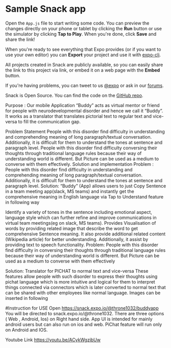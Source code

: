 # Sample Snack app

Open the `App.js` file to start writing some code. You can preview the changes directly on your phone or tablet by clicking the **Run** button or use the simulator by clicking **Tap to Play**. When you're done, click **Save** and share the link!

When you're ready to see everything that Expo provides (or if you want to use your own editor) you can **Export** your project and use it with [expo-cli](https://docs.expo.io/versions/latest/introduction/installation.html).

All projects created in Snack are publicly available, so you can easily share the link to this project via link, or embed it on a web page with the **Embed** button.

If you're having problems, you can tweet to us [@expo](https://twitter.com/expo) or ask in our [forums](https://forums.expo.io).

Snack is Open Source. You can find the code on the [GitHub repo](https://github.com/expo/snack-web).

Purpose : Our mobile Application “Buddy” acts as virtual mentor or friend for people with neurodevelopmental disorder and hence we call it “Buddy”. It works as a translator that translates pictorial text to regular text and vice-versa to fill the communication gap.

Problem Statement People with this disorder find difficulty in understanding and comprehending meaning of long paragraph/textual conversation. Additionally, it is difficult for them to understand the tones at sentence and paragraph level. People with this disorder find difficulty conversing their thoughts through traditional language rules because their way of understanding world is different. But Picture can be used as a medium to converse with them effectively. Solution and implementation Problem : People with this disorder find difficulty in understanding and comprehending meaning of long paragraph/textual conversation. Additionally, it is difficult for them to understand the tones at sentence and paragraph level. Solution: “Buddy” (App) allows users to just Copy Sentence in a team meeting app(slack, MS teams) and instantly get the comprehensive meaning in English language via Tap to Understand feature in following way

Identify a variety of tones in the sentence including emotional aspect, language style which can further refine and improve communications in virtual team meetings(eg on slack, MS teams). Provides Visualisation of words by providing related image that describe the word to get comprehensive Sentence meaning. It also provide additional related content (Wikipedia article) for better understanding. Additionally, it assist by providing text to speech functionality. Problem: People with this disorder find difficulty in conversing their thoughts through traditional language rules because their way of understanding world is different. But Picture can be used as a medium to converse with them effectively

Solution: Translator for PICHAT to normal text and vice-versa These features allow people with such disorder to express their thoughts using pichat language which is more intuitive and logical for them to interpret things connected via connectors which is later converted to normal text that can be shared with other employees like normal language. Images can be inserted in following

#Instruction for USE
Open https://snack.expo.io/@throne1032/buddyapp
 You will be directed to snack.expo.io/@throne1032.
There are three options ( Web , Android, Ios) on Right hand side. 
App UI is intended for mainly android users but can also run on ios and web. PiChat feature will run only on Android and IOS.


Youtube Link https://youtu.be/ACykWgzjbUw




